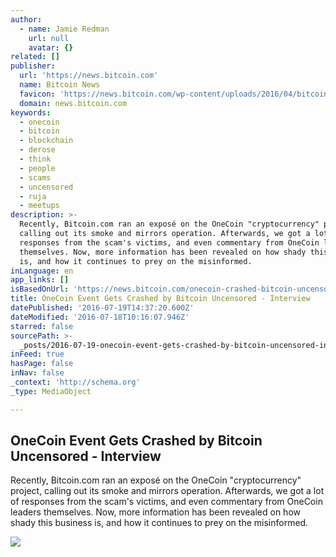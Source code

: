 ```yaml
---
author:
  - name: Jamie Redman
    url: null
    avatar: {}
related: []
publisher:
  url: 'https://news.bitcoin.com'
  name: Bitcoin News
  favicon: 'https://news.bitcoin.com/wp-content/uploads/2016/04/bitcoin_fav.png'
  domain: news.bitcoin.com
keywords:
  - onecoin
  - bitcoin
  - blockchain
  - derose
  - think
  - people
  - scams
  - uncensored
  - ruja
  - meetups
description: >-
  Recently, Bitcoin.com ran an exposé on the OneCoin "cryptocurrency" project,
  calling out its smoke and mirrors operation. Afterwards, we got a lot of
  responses from the scam's victims, and even commentary from OneCoin leaders
  themselves. Now, more information has been revealed on how shady this business
  is, and how it continues to prey on the misinformed.
inLanguage: en
app_links: []
isBasedOnUrl: 'https://news.bitcoin.com/onecoin-crashed-bitcoin-uncensored/'
title: OneCoin Event Gets Crashed by Bitcoin Uncensored - Interview
datePublished: '2016-07-19T14:37:20.600Z'
dateModified: '2016-07-18T10:16:07.946Z'
starred: false
sourcePath: >-
  _posts/2016-07-19-onecoin-event-gets-crashed-by-bitcoin-uncensored-interview.md
inFeed: true
hasPage: false
inNav: false
_context: 'http://schema.org'
_type: MediaObject

---
```

<article style=""><h1>OneCoin Event Gets Crashed by Bitcoin Uncensored - Interview</h1><p>Recently, Bitcoin.com ran an exposé on the OneCoin "cryptocurrency" project, calling out its smoke and mirrors operation. Afterwards, we got a lot of responses from the scam's victims, and even commentary from OneCoin leaders themselves. Now, more information has been revealed on how shady this business is, and how it continues to prey on the misinformed.</p><img src="https://news.bitcoin.com/wp-content/uploads/2016/07/maxresdefault-3.jpg" /></article>